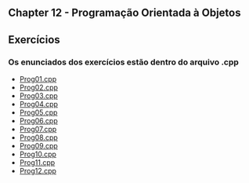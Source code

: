 ## Chapter 12 - Programação Orientada à Objetos

## Exercícios
### Os enunciados dos exercícios estão dentro do arquivo .cpp

- <a href="/chapter12/prog01/prog01.cpp">Prog01.cpp<a>
- <a href="/chapter12/prog02/prog02.cpp">Prog02.cpp<a>
- <a href="/chapter12/prog03/prog03.cpp">Prog03.cpp<a>
- <a href="/chapter12/prog04/prog04.cpp">Prog04.cpp<a>
- <a href="/chapter12/prog05/prog05.cpp">Prog05.cpp<a>
- <a href="/chapter12/prog06/prog06.cpp">Prog06.cpp<a>
- <a href="/chapter12/prog07/prog07.cpp">Prog07.cpp<a>
- <a href="/chapter12/prog08/prog08.cpp">Prog08.cpp<a>
- <a href="/chapter12/prog09/prog09.cpp">Prog09.cpp<a>
- <a href="/chapter12/prog10/prog10.cpp">Prog10.cpp<a>
- <a href="/chapter12/prog11/prog11.cpp">Prog11.cpp<a>
- <a href="/chapter12/prog12/prog12.cpp">Prog12.cpp<a>
